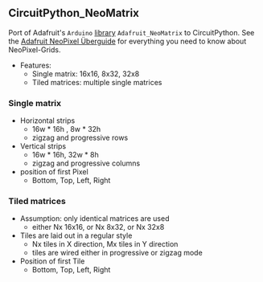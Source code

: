 ## CircuitPython_NeoMatrix

Port of Adafruit's `Arduino` [library](https://github.com/adafruit/Adafruit_NeoMatrix) `Adafruit_NeoMatrix` to CircuitPython.
See the [Adafruit NeoPixel Überguide](https://learn.adafruit.com/adafruit-neopixel-uberguide/neomatrix-library) for everything you need to know about NeoPixel-Grids.

- Features:
  - Single matrix: 16x16, 8x32, 32x8
  - Tiled matrices: multiple single matrices

### Single matrix
- Horizontal strips
  - 16w * 16h , 8w * 32h
  - zigzag and progressive rows
- Vertical strips
  - 16w * 16h, 32w * 8h
  - zigzag and progressive columns
- position of first Pixel
  - Bottom, Top, Left, Right

### Tiled matrices
- Assumption: only identical matrices are used
  - either Nx 16x16, or Nx 8x32, or Nx 32x8
- Tiles are laid out in a regular style
  - Nx tiles in X direction, Mx tiles in Y direction
  - tiles are wired either in progressive or zigzag mode
- Position of first Tile
  - Bottom, Top, Left, Right

